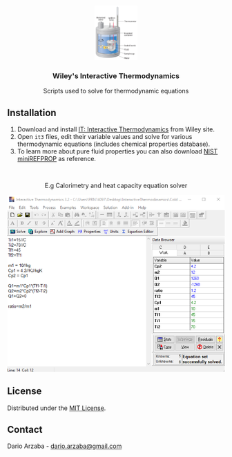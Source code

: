 <br />
<div align="center">
	<a href="https://github.com/DarioArzaba/InteractiveThermodynamics">
		<img src="S1.jpg" alt="Logo" width="100">
	</a>
	<h3 align="center">Wiley's Interactive Thermodynamics</h3>
	<p align="center">
    	Scripts used to solve for thermodynamic equations
  	</p>
</div>

## Installation

1. Download and install [IT: Interactive Thermodynamics](https://bcs.wiley.com/he-bcs/Books?action=resource&bcsId=8892&itemId=1118412931&resourceId=36232) from Wiley site.
2. Open `it3` files, edit their variable values and solve for various thermodynamic equations (includes chemical properties database).
1. To learn more about pure fluid properties you can also download [NIST miniREFPROP](https://trc.nist.gov/refprop/MINIREF/MINIREF.HTM) as reference.

</br>
<div align="center"> <p> E.g Calorimetry and heat capacity equation solver </p> <img src="S1.png"> </div>

## License

Distributed under the [MIT License](https://mit-license.org/).

## Contact

Dario Arzaba - dario.arzaba@gmail.com